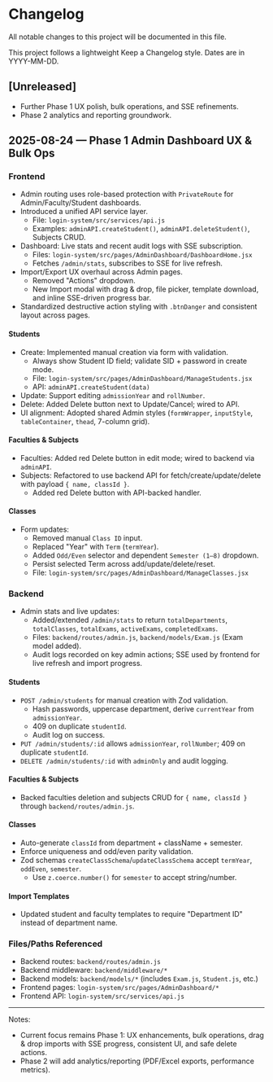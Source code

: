 # Changelog

All notable changes to this project will be documented in this file.

This project follows a lightweight Keep a Changelog style. Dates are in YYYY-MM-DD.

## [Unreleased]
- Further Phase 1 UX polish, bulk operations, and SSE refinements.
- Phase 2 analytics and reporting groundwork.

## 2025-08-24 — Phase 1 Admin Dashboard UX & Bulk Ops

### Frontend
- Admin routing uses role-based protection with `PrivateRoute` for Admin/Faculty/Student dashboards.
- Introduced a unified API service layer.
  - File: `login-system/src/services/api.js`
  - Examples: `adminAPI.createStudent()`, `adminAPI.deleteStudent()`, Subjects CRUD.
- Dashboard: Live stats and recent audit logs with SSE subscription.
  - Files: `login-system/src/pages/AdminDashboard/DashboardHome.jsx`
  - Fetches `/admin/stats`, subscribes to SSE for live refresh.
- Import/Export UX overhaul across Admin pages.
  - Removed "Actions" dropdown.
  - New Import modal with drag & drop, file picker, template download, and inline SSE-driven progress bar.
- Standardized destructive action styling with `.btnDanger` and consistent layout across pages.

#### Students
- Create: Implemented manual creation via form with validation.
  - Always show Student ID field; validate SID + password in create mode.
  - File: `login-system/src/pages/AdminDashboard/ManageStudents.jsx`
  - API: `adminAPI.createStudent(data)`
- Update: Support editing `admissionYear` and `rollNumber`.
- Delete: Added Delete button next to Update/Cancel; wired to API.
- UI alignment: Adopted shared Admin styles (`formWrapper`, `inputStyle`, `tableContainer`, `thead`, 7-column grid).

#### Faculties & Subjects
- Faculties: Added red Delete button in edit mode; wired to backend via `adminAPI`.
- Subjects: Refactored to use backend API for fetch/create/update/delete with payload `{ name, classId }`.
  - Added red Delete button with API-backed handler.

#### Classes
- Form updates:
  - Removed manual `Class ID` input.
  - Replaced "Year" with `Term` (`termYear`).
  - Added `Odd/Even` selector and dependent `Semester (1–8)` dropdown.
  - Persist selected Term across add/update/delete/reset.
  - File: `login-system/src/pages/AdminDashboard/ManageClasses.jsx`

### Backend
- Admin stats and live updates:
  - Added/extended `/admin/stats` to return `totalDepartments`, `totalClasses`, `totalExams`, `activeExams`, `completedExams`.
  - Files: `backend/routes/admin.js`, `backend/models/Exam.js` (Exam model added).
  - Audit logs recorded on key admin actions; SSE used by frontend for live refresh and import progress.

#### Students
- `POST /admin/students` for manual creation with Zod validation.
  - Hash passwords, uppercase department, derive `currentYear` from `admissionYear`.
  - 409 on duplicate `studentId`.
  - Audit log on success.
- `PUT /admin/students/:id` allows `admissionYear`, `rollNumber`; 409 on duplicate `studentId`.
- `DELETE /admin/students/:id` with `adminOnly` and audit logging.

#### Faculties & Subjects
- Backed faculties deletion and subjects CRUD for `{ name, classId }` through `backend/routes/admin.js`.

#### Classes
- Auto-generate `classId` from department + className + semester.
- Enforce uniqueness and odd/even parity validation.
- Zod schemas `createClassSchema`/`updateClassSchema` accept `termYear`, `oddEven`, `semester`.
  - Use `z.coerce.number()` for `semester` to accept string/number.

#### Import Templates
- Updated student and faculty templates to require "Department ID" instead of department name.

### Files/Paths Referenced
- Backend routes: `backend/routes/admin.js`
- Backend middleware: `backend/middleware/*`
- Backend models: `backend/models/*` (includes `Exam.js`, `Student.js`, etc.)
- Frontend pages: `login-system/src/pages/AdminDashboard/*`
- Frontend API: `login-system/src/services/api.js`

---

Notes:
- Current focus remains Phase 1: UX enhancements, bulk operations, drag & drop imports with SSE progress, consistent UI, and safe delete actions.
- Phase 2 will add analytics/reporting (PDF/Excel exports, performance metrics).
